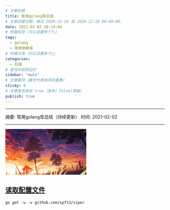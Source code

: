 ```yaml
---
# 文章标题
title: 常用golang库总结
# 文章创建日期，格式 2020-12-18 或 2020-12-18 08:00:00。
date: 2021-02-02 20:14:04
# 所属标签（可以设置多个🏷）
tags:
  - golang
  - 常用依赖库
# 所属分类（可以设置多个💖）
categories:
  - 后端
# 是否开启侧边栏
sidebar: "auto"
# 文章置顶（数字代表排序权重📚）
sticky: 0
# 文章是否发布 true（发布）false(草稿)
publish: true
---
```


---

摘要: 常用golang库总结（持续更新）
时间: 2021-02-02

---

<img src="/img/8.jpg" width="256px" height="144px">

<!-- more -->

## [读取配置文件](https://github.com/spf13/viper)
```
go get -u -v github.com/spf13/viper
```